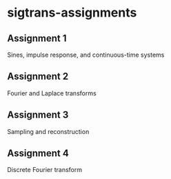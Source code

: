 # sigtrans-assignments

## Assignment 1
Sines, impulse response, and continuous-time systems

## Assignment 2
Fourier and Laplace transforms

## Assignment 3
Sampling and reconstruction 

## Assignment 4
Discrete Fourier transform 
